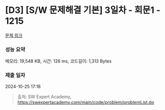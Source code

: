 # [D3] [S/W 문제해결 기본] 3일차 - 회문1 - 1215 

[문제 링크](https://swexpertacademy.com/main/code/problem/problemDetail.do?contestProbId=AV14QpAaAAwCFAYi) 

### 성능 요약

메모리: 19,548 KB, 시간: 126 ms, 코드길이: 1,313 Bytes

### 제출 일자

2024-10-25 17:18



> 출처: SW Expert Academy, https://swexpertacademy.com/main/code/problem/problemList.do